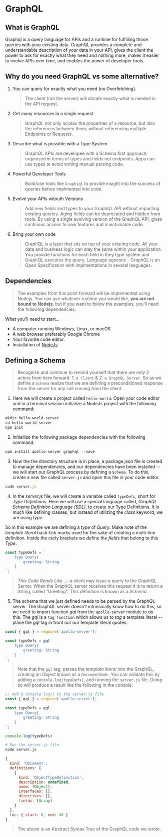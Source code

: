 # GraphQL 

## What is GraphQL 
Graphql is a query language for APIs and a runtime for fulfilling those queries with your existing data. GraphQL provides a complete and understandable description of your data in your API, gives the client the power to ask for exactly what they need and nothing more, makes it easier to evolve APIs over time, and enables the power of developer tools.

## Why do you need GraphQL vs some alternative?
1. You can query for exactly what you need (no Overfetching). 

    > The client (not the server) will dictate exactly what is needed in the API request.


2. Get many resources in a single request 

    > GraphQL not only access the properties of a resource, but also the references between them, without referencing multiple Endpoints or Requests.

3. Describe what is possible with a Type System
    > GraphQL APIs are developee with a Schema first approach; organized in terms of types and fields not endpoints. Apps can use types to avoid writing manual parsing code.

4. Powerful Developer Tools
    > Build/use tools like `Graphiql` to provide insight into the success of queries before implmented into code. 

5. Evolve your APIs witouth Versions
    > Add new fields and types to your GraphQL API without impacting existing queries. Aging fields can be deprecated and hidden from tools. By using a single evolving version of the GraphQL API, gives continous access to new features and maintainable code. 

6. Bring your own code
    > GraphQL is a layer that sits on top of your existing code. All your data and business logic can stay the same within your application. You provide functions for each field in they type system and GraphQL executes the query. Language agnostic - GraphQL is an Open Specification with implmentations in several languages.

## Dependencies

> The examples from this point forward will be implemented using Nodejs. You can use whatever runtime you would like, __you are not bound to Nodejs__, but if you want to follow the examples, you'll need the following dependencies. 

What you'll need to start...
+ A computer running Windows, Linux, or macOS
+ A web browser preferably Google Chrome 
+ Your favorite code editor. 
+ Installation of [NodeJs](https://nodejs.org/en/)

 ## Defining a Schema

 > Recognize and continue to remind yourself that there are only 2 actors from here forward: 1. `a Client` & 2. `a GraphQL Server`. So as we define a `Schema` realize that we are defining a preconditioned response from the server for any call coming from the client. 

1. Here we will create a project called `hello-world`. Open your code editor and in a terminal session initialize a NodeJs project with the following command: 

```javascript 
mkdir hello-world-server
cd hello-world-server
npm init
```

2. Initiallize the following package dependencies with the following command: 

```javascript 
npm install apollo-server graphql --save
```

3. Now the the directory structure is in place, a package.json file is created to manage dependencies, and our dependencies have been installed -- we will start our GraphQL process by defining a `Schema`. To do  this, create a new file called `server.js` and open this file in your code editor. 

```javascript 
code server.js
```

4. In the _server.js_ file, we will create a variable called `typeDefs`, short for _Type Definitions_. Here we will use a special language called, _GraphQL Schema Definition Language (SDL)_, to create our Type Definitions. It is much like defining classes, but instead of utilizing the _class_ keyword, we are using _type_. 

So in this example we are defining a _type_ of _Query_. Make note of the _template literal_ back-tick marks used for the sake of creating a multi-line definition. Inside the curly brackets we define the _fields_ that belong to this _Type_. 

```javascript
const typeDefs = `
    type Query{
        greeting: String
    }
`;
```

> _This Code Reads Like ..._: a client may issue a query to the GraphQL Server. When the GraphQL server receives this request it is to return a String, called "Greeting". This definition is known as a _Schema_.

5. The schema that we just defined needs to be parsed by the GraphQL server. The GraphQL server doesn't intrinsically know how to do this, so we need to import function _gql_ from the `apollo-server` module to do this. The _gql_ is a `tag function` which allows us to _tag_ a template literal -- place the _gql_ tag in front our our template literal quotes.  

```javascript
const { gql } = require('apollo-server');

const typeDefs = gql`
    type Query{
        greeting: String
    }
`;
```

> Note that the `gql` tag, parses the _template literal_ into the GraphQL, creating an Object known as a `DocumentNode`. You can validate this by adding a `console.log(typeDefs)`, and running the `server.js` file. Doing so will produce a result like the following in the console: 

```javascript
// Add a console.log() to the server.js file
const { gql } = require('apollo-server');

const typeDefs = gql`
    type Query{
        greeting: String
    }
`;

console.log(typeDefs)
```

```s
# Run the server.js file
node server.js
```

```javascript
{
  kind: 'Document',
  definitions: [
    {
      kind: 'ObjectTypeDefinition',
      description: undefined,
      name: [Object],
      interfaces: [],
      directives: [],
      fields: [Array]
    }
  ],
  loc: { start: 0, end: 48 }
}
```

> The above is an Abstract Syntax Tree of the GraphQL code we wrote. 